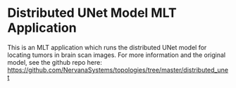# Distributed UNet Model MLT Application

This is an MLT application which runs the distributed UNet model for
locating tumors in brain scan images.  For more information and the
original model, see the github repo here:
https://github.com/NervanaSystems/topologies/tree/master/distributed_unet
